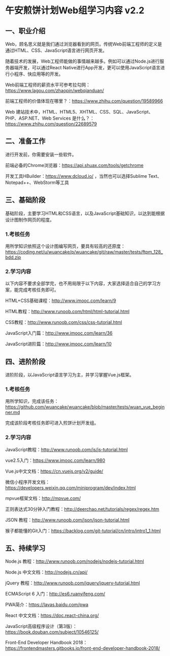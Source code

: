 # 午安煎饼计划Web组学习内容 v2.2

## 一、职业介绍

Web，顾名思义就是我们通过浏览器看到的网页。传统Web前端工程师的定义是通过HTML、CSS、JavaScript语言进行网页开发。

随着技术的发展，Web工程师能做的事情越来越多。例如可以通过Node.js进行服务器端开发，可以通过React Native进行App开发，更可以使用JavaScript语言进行小程序、快应用等的开发。

Web前端工程师的薪资水平可参考拉勾网：https://www.lagou.com/zhaopin/webqianduan/

前端工程师的价值体现在哪里？：https://www.zhihu.com/question/19589966

Web 建站技术中，HTML、HTML5、XHTML、CSS、SQL、JavaScript、PHP、ASP.NET、Web Services 是什么？：https://www.zhihu.com/question/22689579

## 二、准备工作

进行开发前，你需要安装一些软件。

前端必备的Chrome浏览器：https://api.shuax.com/tools/getchrome

开发工具HBuilder：https://www.dcloud.io/ ，当然也可以选择Sublime Text、Notepad++、WebStorm等工具

## 三、基础阶段

基础阶段，主要学习HTML和CSS语言，以及JavaScript基础知识，以达到能根据设计图制作网页的程度。

### 1.考核任务

用所学知识依照这个设计图编写网页，要具有较高的还原度：https://coding.net/u/wuancake/p/wuancake/git/raw/master/tests/ftpm_128_bdd.zip

### 2.学习内容

以下内容不要求全部学完，也不用局限于以下内容，大家选择适合自己的学习方案，能完成考核任务即可。

HTML+CSS基础课程：http://www.imooc.com/learn/9

HTML教程：http://www.runoob.com/html/html-tutorial.html

CSS教程：http://www.runoob.com/css/css-tutorial.html

JavaScript入门篇：http://www.imooc.com/learn/36

JavaScript进阶篇：http://www.imooc.com/learn/10

## 四、进阶阶段

进阶阶段，以JavaScript语言学习为主，并学习掌握Vue.js框架。

### 1.考核任务

用所学知识，完成该任务：https://github.com/wuancake/wuancake/blob/master/tests/wuan_vue_beginner.md

完成该阶段考核任务即可进入煎饼计划开发组。

### 2.学习内容

JavaScript教程：http://www.runoob.com/js/js-tutorial.html

vue2.5入门：https://www.imooc.com/learn/980

Vue.js中文文档：https://cn.vuejs.org/v2/guide/

微信小程序开发文档：https://developers.weixin.qq.com/miniprogram/dev/index.html

mpvue框架文档：http://mpvue.com/

正则表达式30分钟入门教程：http://deerchao.net/tutorials/regex/regex.htm

JSON 教程：http://www.runoob.com/json/json-tutorial.html

猴子都能懂的Git入门：https://backlog.com/git-tutorial/cn/intro/intro1_1.html

## 五、持续学习

Node.js 教程：http://www.runoob.com/nodejs/nodejs-tutorial.html

Node.js 中文文档：http://nodejs.cn/api/

jQuery 教程：http://www.runoob.com/jquery/jquery-tutorial.html

ECMAScript 6 入门：http://es6.ruanyifeng.com/

PWA简介：https://lavas.baidu.com/pwa

React 中文文档：https://doc.react-china.org/

JavaScript高级程序设计（第3版）：https://book.douban.com/subject/10546125/

Front-End Developer Handbook 2018：https://frontendmasters.gitbooks.io/front-end-developer-handbook-2018/
